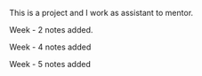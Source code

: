 This is a project and I work as assistant to mentor. 

Week - 2 notes added.

Week - 4 notes added

Week - 5 notes added
